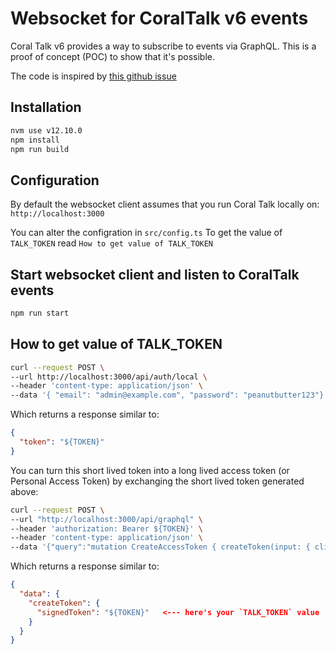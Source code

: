 # Websocket for CoralTalk v6 events

Coral Talk v6 provides a way to subscribe to events via GraphQL.
This is a proof of concept (POC) to show that it's possible.

The code is inspired by [this github issue][coraltalk_issue2876]


## Installation
```sh
nvm use v12.10.0
npm install
npm run build
```

## Configuration
By default the websocket client assumes that you run Coral Talk locally on:
`http://localhost:3000`

You can alter the configration in `src/config.ts`
To get the value of `TALK_TOKEN` read `How to get value of TALK_TOKEN`

## Start websocket client and listen to CoralTalk events
```sh
npm run start
```

## How to get value of TALK_TOKEN

```sh
curl --request POST \
--url http://localhost:3000/api/auth/local \
--header 'content-type: application/json' \
--data '{ "email": "admin@example.com", "password": "peanutbutter123"}'
```

Which returns a response similar to:

```json
{
  "token": "${TOKEN}"
}
```

You can turn this short lived token into a long lived access token (or Personal Access Token) by exchanging the short lived token generated above:

```sh
curl --request POST \
--url "http://localhost:3000/api/graphql" \
--header 'authorization: Bearer ${TOKEN}' \
--header 'content-type: application/json' \
--data '{"query":"mutation CreateAccessToken { createToken(input: { clientMutationId: \"\", name: \"My PAT\" }) { signedToken }}","operationName":"CreateAccessToken"}'
```

Which returns a response similar to:
```json
{
  "data": {
    "createToken": {
      "signedToken": "${TOKEN}"   <--- here's your `TALK_TOKEN` value
    }
  }
}
```

[coraltalk_issue2876]: https://github.com/coralproject/talk/issues/2876
